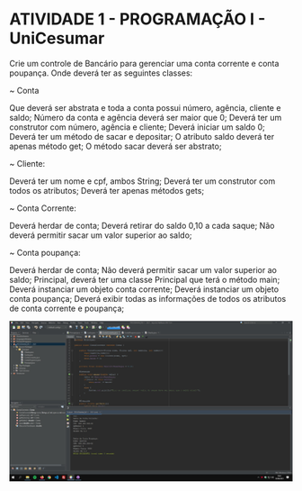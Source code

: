 # ATIVIDADE 1 - PROGRAMAÇÃO I - UniCesumar

Crie um controle de Bancário para gerenciar uma conta corrente e conta poupança. Onde deverá ter as seguintes classes:

~ Conta

Que deverá ser abstrata e toda a conta possui número, agência, cliente e saldo;
Número da conta e agência deverá ser maior que 0;
Deverá ter um construtor com número, agência e cliente;
Deverá iniciar um saldo 0;
Deverá ter um método de sacar e depositar;
O atributo saldo deverá ter apenas método get;
O método sacar deverá ser abstrato;

~ Cliente:

Deverá ter um nome e cpf, ambos String;
Deverá ter um construtor com todos os atributos;
Deverá ter apenas métodos gets;

~ Conta Corrente:

Deverá herdar de conta;
Deverá retirar do saldo 0,10 a cada saque;
Não deverá permitir sacar um valor superior ao saldo;

~ Conta poupança:

Deverá herdar de conta;
Não deverá permitir sacar um valor superior ao saldo;
Principal, deverá ter uma classe Principal que terá o método main;
Deverá instanciar um objeto conta corrente;
Deverá instanciar um objeto conta poupança;
Deverá exibir todas as informações de todos os atributos de conta corrente e poupança;


![alt text](https://github.com/andreyquerino/UniCesumar/blob/main/PROGRAMA%C3%87%C3%83O%201%20-%202021/img/Atividade01.jpg)
